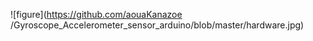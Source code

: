 ![figure](https://github.com/aouaKanazoe /Gyroscope_Accelerometer_sensor_arduino/blob/master/hardware.jpg)